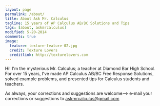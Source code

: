 ```yaml
---
layout: page
permalink: /about/
title: About Ask Mr. Calculus
tagline: 15 years of AP Calculus AB/BC Solutions and Tips
tags: [about, askmrcalculus]
modified: 5-20-2014
comments: true
image:
  feature: texture-feature-02.jpg
  credit: Texture Lovers
  creditlink: http://texturelovers.com
---
```


Hi! I'm the mysterious Mr. Calculus; a teacher at Diamond Bar High School. For over 15 years, I've made AP Calculus AB/BC Free Response Solutions, solved example problems, and presented tips for Calculus students and teachers.

As always, your corrections and suggestions are welcome--> e-mail your corrections or suggestions to <askmrcalculus@gmail.com>